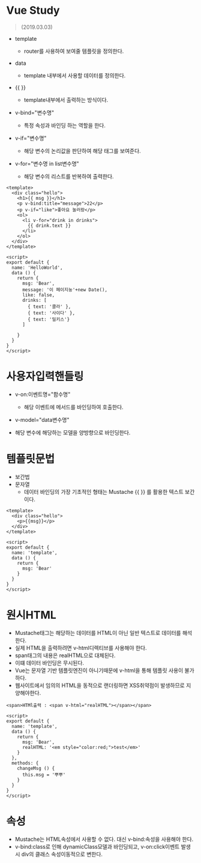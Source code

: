 # Vue Study 
> (2019.03.03)
- template
    - router를 사용하여 보여줄 템플릿을 정의한다. 

- data
    - template 내부에서 사용할 데이터를 정의한다.

- {{ }}
    - template내부에서 출력하는 방식이다.

- v-bind="변수명"
    - 특정 속성과 바인딩 하는 역할을 한다.

- v-if="변수명"
    - 해당 변수의 논리값을 판단하여 해당 태그를 보여준다.

- v-for="변수명 in list변수명"
    - 해당 변수의 리스트를 반복하여 출력한다.

```
<template>
  <div class="hello">
    <h1>{{ msg }}</h1>
    <p v-bind:title="message">22</p>
    <p v-if="like">좋아요 눌러랑</p>
    <ol>
      <li v-for="drink in drinks">
        {{ drink.text }}
      </li>
    </ol>
  </div>
</template>

<script>
export default {
  name: 'HelloWorld',
  data () {
    return {
      msg: 'Bear',
      message: '이 페이지눙'+new Date(),
      like: false,
      drinks: [
        { text: '콜라' },
        { text: '사이다' },
        { text: '밀키스'}
      ]
      
    }
  }
}
</script> 
```
# 사용자입력핸들링
- v-on:이벤트명="함수명"
  - 해당 이벤트에 메서드를 바인딩하여 호출한다.

- v-model="data변수명"
 - 해당 변수에 해당하는 모델을 양방향으로 바인딩한다.

 # 템플릿문법
 - 보간법
  - 문자열
    - 데이터 바인딩의 가장 기초적인 형태는 Mustache {{ }} 를 활용한 텍스트 보간이다.

```
<template>
  <div class="hello">
    <p>{{msg}}</p>
  </div>
</template>

<script>
export default {
  name: 'template',
  data () {
    return {
      msg: 'Bear'
    }
  }
}
</script>
```
# 원시HTML
- Mustache태그는 해당하는 데이터를 HTML이 아닌 일반 텍스트로 데이터를 해석한다. 
- 실제 HTML을 출력하려면 v-html디렉티브를 사용해야 한다.
- span태그의 내용은 realHTML으로 대체된다. 
- 이떄 데이터 바인딩은 무시된다.
- Vue는 문자열 기반 템플릿엔진이 아니기때문에 v-html을 통해 템플릿 사용이 불가하다.
- 웹사이트에서 임의의 HTML을 동적으로 랜더링하면 XSS취약점이 발생하므로 지양해야한다.

```
<span>HTMl출력 : <span v-html="realHTML"></span></span>

<script>
export default {
  name: 'template',
  data () {
    return {
      msg: 'Bear',
      realHTML: '<em style="color:red;">test</em>'
    }
  },
  methods: {
    changeMsg () {
      this.msg = '뿌뿌'
    }
  }
}
</script>
```
# 속성
- Mustache는 HTML속성에서 사용할 수 없다. 대신 v-bind:속성을 사용해야 한다.
- v-bind:class로 인해 dynamicClass모델과 바인딩되고, v-on:click이벤트 발생시 div의 클래스 속성이동적으로 변한다.

